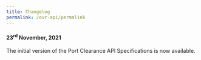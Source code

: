 ```yaml
---
title: Changelog
permalink: /our-api/permalink
---
```

<h4><strong>23<sup>rd</sup> November, 2021</strong></h4>

<p>The initial version of the Port Clearance API Specifications is now available.</p>